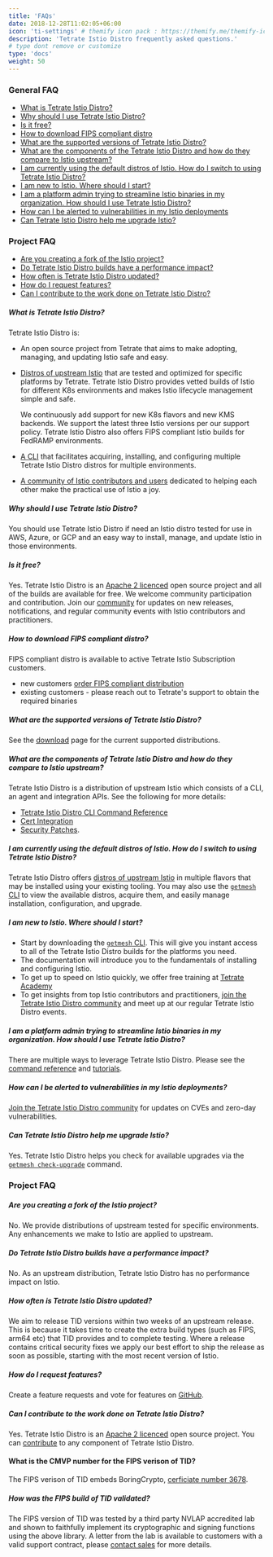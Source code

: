 ```yaml
---
title: 'FAQs'
date: 2018-12-28T11:02:05+06:00
icon: 'ti-settings' # themify icon pack : https://themify.me/themify-icons
description: 'Tetrate Istio Distro frequently asked questions.'
# type dont remove or customize
type: 'docs'
weight: 50
---
```


### General FAQ

- [What is Tetrate Istio Distro?](#what-is-tetrate-istio-distro)
- [Why should I use Tetrate Istio Distro?](#why-should-i-use-tetrate-istio-distro)
- [Is it free?](#is-it-free)
- [How to download FIPS compliant distro](#how-to-download-fips-compliant-distro)
- [What are the supported versions of Tetrate Istio Distro?](#what-are-the-supported-versions-of-tetrate-istio-distro)
- [What are the components of the Tetrate Istio Distro and how do they compare to Istio upstream?](#what-are-the-components-of-tetrate-istio-distro-and-how-do-they-compare-to-istio-upstream)
- [I am currently using the default distros of Istio. How do I switch to using Tetrate Istio Distro?](#i-am-currently-using-the-default-distros-of-istio-how-do-i-switch-to-using-tetrate-istio-distro)
- [I am new to Istio. Where should I start?](#i-am-new-to-istio-where-should-i-start)
- [I am a platform admin trying to streamline Istio binaries in my organization. How should I use Tetrate Istio Distro?](#i-am-a-platform-admin-trying-to-streamline-istio-binaries-in-my-organization-how-should-i-use-tetrate-istio-distro)
- [How can I be alerted to vulnerabilities in my Istio deployments](#how-can-i-be-alerted-to-vulnerabilities-in-my-istio-deployments)
- [Can Tetrate Istio Distro help me upgrade Istio?](#can-tetrate-istio-distro-help-me-upgrade-istio)

### Project FAQ

- [Are you creating a fork of the Istio project?](#are-you-creating-a-fork-of-the-istio-project)
- [Do Tetrate Istio Distro builds have a performance impact?](#do-tetrate-istio-distro-builds-have-a-performance-impact)
- [How often is Tetrate Istio Distro updated?](#how-often-is-tetrate-istio-distro-updated)
- [How do I request features?](#how-do-i-request-features)
- [Can I contribute to the work done on Tetrate Istio Distro?](#can-i-contribute-to-the-work-done-on-tetrate-istio-distro)

##### What is Tetrate Istio Distro?

Tetrate Istio Distro is:

- An open source project from Tetrate that aims to make adopting, managing, and updating Istio safe and easy.

- [Distros of upstream Istio](/download) that are tested and optimized for specific platforms by Tetrate. Tetrate Istio Distro provides
  vetted builds of Istio for different K8s environments and makes Istio lifecycle management simple and safe.

  We continuously add support for new K8s flavors and new KMS backends. We support the latest three Istio versions per our support policy.
  Tetrate Istio Distro also offers FIPS compliant Istio builds for FedRAMP environments.

- [A CLI](/getmesh-cli) that facilitates acquiring, installing, and configuring multiple Tetrate Istio Distro distros for multiple
  environments.

- [A community of Istio contributors and users](/community) dedicated to helping each other make the practical use of
  Istio a joy.

##### Why should I use Tetrate Istio Distro?

You should use Tetrate Istio Distro if need an Istio distro tested for use in AWS, Azure, or GCP and an easy way to install,
manage, and update Istio in those environments.

##### Is it free?

Yes. Tetrate Istio Distro is an [Apache 2 licenced](https://www.apache.org/licenses/LICENSE-2.0) open source project and
all of the builds are available for free. We welcome community participation and contribution. Join our
[community](/community) for updates on new releases, notifications, and regular community events with Istio
contributors and practitioners.

##### How to download FIPS compliant distro?

FIPS compliant distro is available to active Tetrate Istio Subscription customers. 
- new customers [order FIPS compliant distribution](/fips-request/) 
- existing customers - please reach out to Tetrate's support to obtain the required binaries

##### What are the supported versions of Tetrate Istio Distro?

See the [download](/download) page for the current supported distributions.

##### What are the components of Tetrate Istio Distro and how do they compare to Istio upstream?

Tetrate Istio Distro is a distribution of upstream Istio which consists of a CLI, an agent and integration APIs. See the following
for more details:

- [Tetrate Istio Distro CLI Command Reference](/getmesh-cli/reference/getmesh)
- [Cert Integration](/istio-ca-certs-integrations)
- [Security Patches](/download).

##### I am currently using the default distros of Istio. How do I switch to using Tetrate Istio Distro?

Tetrate Istio Distro offers [distros of upstream Istio](/download) in multiple flavors that may be installed using your existing
tooling. You may also use the [`getmesh` CLI](/getmesh-cli) to view the available distros, acquire them, and easily
manage installation, configuration, and upgrade.

##### I am new to Istio. Where should I start?

- Start by downloading the [`getmesh` CLI](/getmesh-cli). This will give you instant access to all of the Tetrate Istio Distro
  builds for the platforms you need.
- The documentation will introduce you to the fundamentals of installing and configuring Istio.
- To get up to speed on Istio quickly, we offer free training at
  [Tetrate Academy](https://academy.tetrate.io/courses/istio-fundamentals)
- To get insights from top Istio contributors and practitioners, [join the Tetrate Istio Distro community](/community) and meet up
  at our regular Tetrate Istio Distro events.

##### I am a platform admin trying to streamline Istio binaries in my organization. How should I use Tetrate Istio Distro?

There are multiple ways to leverage Tetrate Istio Distro. Please see the [command reference](/getmesh-cli/reference/getmesh) and [tutorials](/istio-in-practice).

##### How can I be alerted to vulnerabilities in my Istio deployments?

[Join the Tetrate Istio Distro community](/community) for updates on CVEs and zero-day vulnerabilities.

##### Can Tetrate Istio Distro help me upgrade Istio?

Yes. Tetrate Istio Distro helps you check for available upgrades via the [`getmesh check-upgrade`](/getmesh-cli/reference/getmesh_check-upgrade/) command.

### Project FAQ

##### Are you creating a fork of the Istio project?

No. We provide distributions of upstream tested for specific environments. Any enhancements we make to Istio are applied
to upstream.

##### Do Tetrate Istio Distro builds have a performance impact?

No. As an upstream distribution, Tetrate Istio Distro has no performance impact on Istio.

##### How often is Tetrate Istio Distro updated?

We aim to release TID versions within two weeks of an upstream release.  This is because it takes time to create the extra build types (such as FIPS, arm64 etc) that TID provides and to complete testing.  Where a release contains critical security fixes we apply our best effort to ship the release as soon as possible, starting with the most recent version of Istio.

##### How do I request features?

Create a feature requests and vote for features on [GitHub](https://github.com/tetratelabs/getmesh).

##### Can I contribute to the work done on Tetrate Istio Distro?

Yes. Tetrate Istio Distro is an [Apache 2 licenced](https://www.apache.org/licenses/LICENSE-2.0) open source project. You can
[contribute](/community/contributing) to any component of Tetrate Istio Distro.

#### What is the CMVP number for the FIPS verison of TID?

The FIPS verison of TID embeds BoringCrypto, [cerficiate number 3678](https://csrc.nist.gov/projects/cryptographic-module-validation-program/certificate/3678).

##### How was the FIPS build of TID validated?

The FIPS version of TID was tested by a third party NVLAP accredited lab and shown to faithfully implement its cryptographic and signing functions using the above library.  A letter from the lab is available to customers with a valid support contract, please [contact sales](https://www.tetrate.io/contact-us-sales/) for more details.

